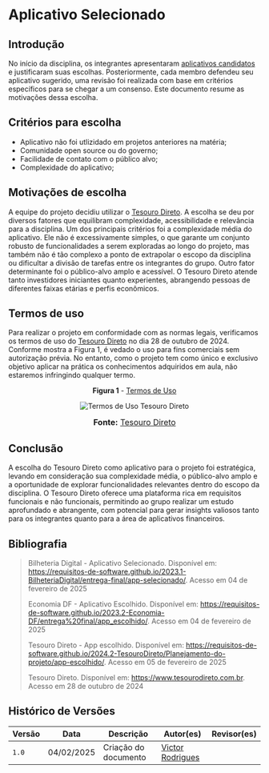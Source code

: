 # Aplicativo Selecionado 

## Introdução

No início da disciplina, os integrantes apresentaram [aplicativos candidatos](../Planejamento-do-projeto/lista-apps-avaliados.md) e justificaram suas escolhas. Posteriormente, cada membro defendeu seu aplicativo sugerido, uma revisão foi realizada com base em critérios específicos para se chegar a um consenso. Este documento resume as motivações dessa escolha.

## Critérios para escolha

- Aplicativo não foi utlizidado em projetos anteriores na matéria; 
- Comunidade open source ou do governo;
- Facilidade de contato com o público alvo;
- Complexidade do aplicativo;

## Motivações de escolha

A equipe do projeto decidiu utilizar o [Tesouro Direto](https://www.tesourodireto.com.br/). A escolha se deu por diversos fatores que equilibram complexidade, acessibilidade e relevância para a disciplina. Um dos principais critérios foi a complexidade média do aplicativo. Ele não é excessivamente simples, o que garante um conjunto robusto de funcionalidades a serem exploradas ao longo do projeto, mas também não é tão complexo a ponto de extrapolar o escopo da disciplina ou dificultar a divisão de tarefas entre os integrantes do grupo. Outro fator determinante foi o público-alvo amplo e acessível. O Tesouro Direto atende tanto investidores iniciantes quanto experientes, abrangendo pessoas de diferentes faixas etárias e perfis econômicos.


## Termos de uso

Para realizar o projeto em conformidade com as normas legais, verificamos os termos de uso do [Tesouro Direto](https://www.tesourodireto.com.br/) no dia 28 de outubro de 2024. Conforme mostra a Figura 1, é vedado o uso para fins comerciais sem autorização prévia. No entanto, como o projeto tem como único e exclusivo objetivo aplicar na prática os conhecimentos adquiridos em aula, não estaremos infringindo qualquer termo.

<center>

**Figura 1** - [Termos de Uso](https://www.tesourodireto.com.br/conheca/termos-de-uso-e-protecao-de-dados.htm#termos-de-uso)  

![Termos de Uso Tesouro Direto](../assets/termodeuso.png)

<font size="3"><p><b>Fonte:</b> <a href="https://www.tesourodireto.com.br/conheca/termos-de-uso-e-protecao-de-dados.htm#termos-de-uso">Tesouro Direto</a></font></p>

</center>  

## Conclusão

A escolha do Tesouro Direto como aplicativo para o projeto foi estratégica, levando em consideração sua complexidade média, o público-alvo amplo e a oportunidade de explorar funcionalidades relevantes dentro do escopo da disciplina. O Tesouro Direto oferece uma plataforma rica em requisitos funcionais e não funcionais, permitindo ao grupo realizar um estudo aprofundado e abrangente, com potencial para gerar insights valiosos tanto para os integrantes quanto para a área de aplicativos financeiros.

## Bibliografia

> Bilheteria Digital - Aplicativo Selecionado. Disponível em: <https://requisitos-de-software.github.io/2023.1-BilheteriaDigital/entrega-final/app-selecionado/>. Acesso em 04 de fevereiro de 2025
> 
> Economia DF - Aplicativo Escolhido. Disponível em: <https://requisitos-de-software.github.io/2023.2-Economia-DF/entrega%20final/app_escolhido/>. Acesso em 04 de fevereiro de 2025
>
> Tesouro Direto - App escolhido. Disponível em: <https://requisitos-de-software.github.io/2024.2-TesouroDireto/Planejamento-do-projeto/app-escolhido/>. Acesso em 05 de fevereiro de 2025
>
> Tesouro Direto. Disponível em: <https://www.tesourodireto.com.br>. Acesso em 28 de outubro de 2024
>

## Histórico de Versões

| Versão  | Data | Descrição | Autor(es) | Revisor(es) |
| -------- | ------ | ------ | ---------- | ---------- |
| `1.0` | 04/02/2025 | Criação do documento  | [Victor Rodrigues](https://github.com/ViictorHugoo) |  |
